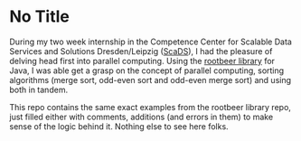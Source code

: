 # No Title #

During my two week internship in the Competence Center for Scalable Data Services and Solutions Dresden/Leipzig ([ScaDS](http://scads.de)), I had the pleasure of delving head first into parallel computing.
Using the [rootbeer library](https://github.com/pcpratts/rootbeer1) for Java, I was able get a grasp on the concept of parallel computing, sorting algorithms (merge sort, odd-even sort and odd-even merge sort) and using both in tandem.

This repo contains the same exact examples from the rootbeer library repo, just filled either with comments, additions (and errors in them) to make sense of the logic behind it. Nothing else to see here folks.